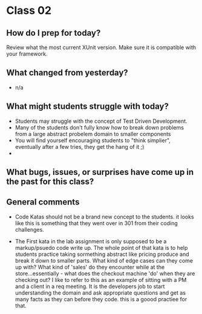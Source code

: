 # Class 02

## How do I prep for today?
 Review what the most current XUnit version. Make sure it is compatible with your framework. 

## What changed from yesterday? 
- n/a

## What might students struggle with today? 
- Students may struggle with the concept of Test Driven Development.
- Many of the students don't fully know how to break down problems from a large abstract probelem domain to smaller components
- You will find yourself encouraging students to "think simplier", eventually after a few tries, they get the hang of it ;) 
- 

## What bugs, issues, or surprises have come up in the past for this class?


## General comments
- Code Katas should not be a brand new concept to the students. it looks like this is something that 
they went over in 301 from their coding challenges. 

- The First kata in the lab assignment is only supposed to be a markup/psuedo code write up. The whole point of that kata
is to help students practice taking sormething abstract like pricing produce and break it down to smaller parts. What kind of edge cases
can they come up with? What kind of 'sales' do they encounter while at the store...essentially - what does the checkout machine 'do' when 
they are checking out? I like to refer to this as an example of sitting with a PM and a client in a req meeting. It is the developers job
to start understanding the domain and ask appropriate questions and get as many facts as they can before they code. this is a goood practiee for that. 